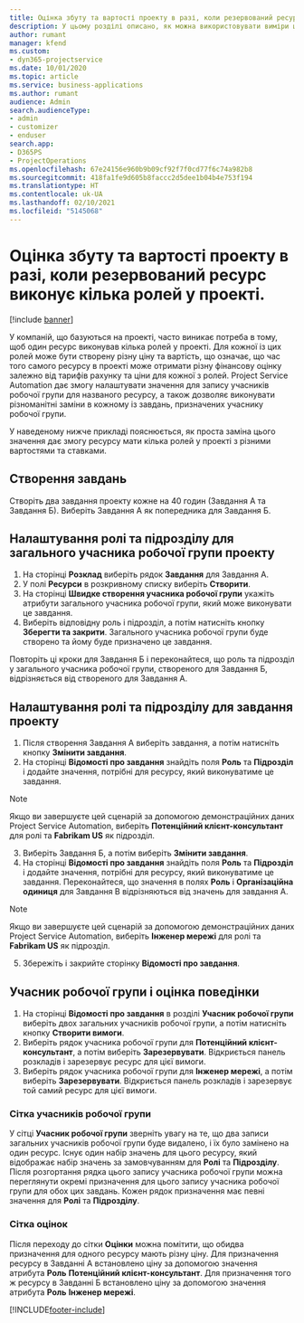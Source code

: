 ```yaml
---
title: Оцінка збуту та вартості проекту в разі, коли резервований ресурс виконує кілька ролей у проекті.
description: У цьому розділі описано, як можна використовувати виміри ціноутворення для підтримки ціноутворення та кошторисних оцінок для ресурсу, який виконує кілька ролей у проекті.
author: rumant
manager: kfend
ms.custom:
- dyn365-projectservice
ms.date: 10/01/2020
ms.topic: article
ms.service: business-applications
ms.author: rumant
audience: Admin
search.audienceType:
- admin
- customizer
- enduser
search.app:
- D365PS
- ProjectOperations
ms.openlocfilehash: 67e24156e960b9b09cf92f7f0cd77f6c74a982b8
ms.sourcegitcommit: 418fa1fe9d605b8faccc2d5dee1b04b4e753f194
ms.translationtype: HT
ms.contentlocale: uk-UA
ms.lasthandoff: 02/10/2021
ms.locfileid: "5145068"
---
```

# <a name="estimate-project-sales-and-costs-when-a-bookable-resource-fills-multiple-roles-for-a-project"></a>Оцінка збуту та вартості проекту в разі, коли резервований ресурс виконує кілька ролей у проекті. 

[!include [banner](../includes/psa-now-project-operations.md)]

У компаній, що базуються на проекті, часто виникає потреба в тому, щоб один ресурс виконував кілька ролей у проекті. Для кожної із цих ролей може бути створену різну ціну та вартість, що означає, що час того самого ресурсу в проекті може отримати різну фінансову оцінку залежно від тарифів рахунку та ціни для кожної з ролей. Project Service Automation дає змогу налаштувати значення для запису учасників робочої групи для названого ресурсу, а також дозволяє виконувати різноманітні заміни в кожному із завдань, призначених учаснику робочої групи.

У наведеному нижче прикладі пояснюється, як проста заміна цього значення дає змогу ресурсу мати кілька ролей у проекті з різними вартостями та ставками.

## <a name="create-tasks"></a>Створення завдань
Створіть два завдання проекту кожне на 40 годин (Завдання А та Завдання Б). Виберіть Завдання А як попередника для Завдання Б.

## <a name="set-up-role-and-organization-unit-for-a-generic-project-team-member"></a>Налаштування ролі та підрозділу для загального учасника робочої групи проекту

1. На сторінці **Розклад** виберіть рядок **Завдання** для Завдання А. 
2. У полі **Ресурси** в розкривному списку виберіть **Створити**.
3. На сторінці **Швидке створення учасника робочої групи** укажіть атрибути загального учасника робочої групи, який може виконувати це завдання.
4. Виберіть відповідну роль і підрозділ, а потім натисніть кнопку **Зберегти та закрити**. Загального учасника робочої групи буде створено та йому буде призначено це завдання. 

Повторіть ці кроки для Завдання Б і переконайтеся, що роль та підрозділ у загального учасника робочої групи, створеного для Завдання Б, відрізняється від створеного для Завдання А. 

## <a name="set-up-role-and-organization-unit-for-a-project-task"></a>Налаштування ролі та підрозділу для завдання проекту

1. Після створення Завдання А виберіть завдання, а потім натисніть кнопку **Змінити завдання**.
2. На сторінці **Відомості про завдання** знайдіть поля **Роль** та **Підрозділ** і додайте значення, потрібні для ресурсу, який виконуватиме це завдання. 

  > [!NOTE]
  > Якщо ви завершуєте цей сценарій за допомогою демонстраційних даних Project Service Automation, виберіть **Потенційний клієнт-консультант** для ролі та **Fabrikam US** як підрозділ.

3. Виберіть Завдання Б, а потім виберіть **Змінити завдання**.
4. На сторінці **Відомості про завдання** знайдіть поля **Роль** та **Підрозділ** і додайте значення, потрібні для ресурсу, який виконуватиме це завдання. Переконайтеся, що значення в полях **Роль** і **Організаційна одиниця** для Завдання B відрізняються від  значень для завдання A. 

  > [!NOTE]
  > Якщо ви завершуєте цей сценарій за допомогою демонстраційних даних Project Service Automation, виберіть **Інженер мережі** для ролі та **Fabrikam US** як підрозділ.

5. Збережіть і закрийте сторінку **Відомості про завдання**. 

## <a name="team-member-and-estimates-behavior"></a>Учасник робочої групи і оцінка поведінки 

1. На сторінці **Відомості про завдання** в розділі **Учасник робочої групи** виберіть двох загальних учасників робочої групи, а потім натисніть кнопку **Створити вимоги**. 
2. Виберіть рядок учасника робочої групи для **Потенційний клієнт-консультант**, а потім виберіть **Зарезервувати**. Відкриється панель розкладів і зарезервує ресурс для цієї вимоги.
3. Виберіть рядок учасника робочої групи для **Інженер мережі**, а потім виберіть **Зарезервувати**. Відкриється панель розкладів і зарезервує той самий ресурс для цієї вимоги.

### <a name="team-member-grid"></a>Сітка учасників робочої групи 
У сітці **Учасник робочої групи** зверніть увагу на те, що два записи загальних учасників робочої групи буде видалено, і їх було замінено на один ресурс. Існує один набір значень для цього ресурсу, який відображає набір значень за замовчуванням для **Ролі** та **Підрозділу**.
Після розгортання рядка цього запису учасника робочої групи можна переглянути окремі призначення для цього запису учасника робочої групи для обох цих завдань. Кожен рядок призначення має певні значення для **Ролі** та **Підрозділу**. 

### <a name="estimates-grid"></a>Сітка оцінок 
Після переходу до сітки **Оцінки** можна помітити, що обидва призначення для одного ресурсу мають різну ціну.
Для призначення ресурсу в Завданні А встановлено ціну за допомогою значення атрибута **Роль** **Потенційний клієнт-консультант**. Для призначення того ж ресурсу в Завданні Б встановлено ціну за допомогою значення атрибута **Роль** **Інженер мережі**.



[!INCLUDE[footer-include](../includes/footer-banner.md)]
